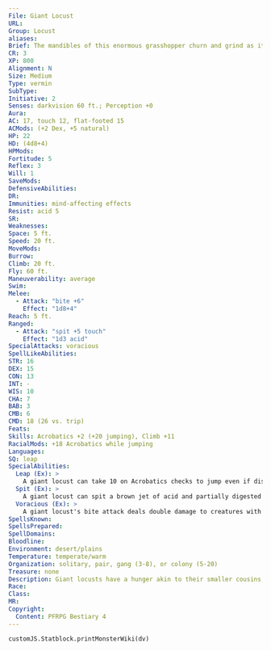 ```yaml
---
File: Giant Locust
URL: 
Group: Locust
aliases: 
Brief: The mandibles of this enormous grasshopper churn and grind as it quests for food.
CR: 3
XP: 800
Alignment: N
Size: Medium
Type: vermin
SubType: 
Initiative: 2
Senses: darkvision 60 ft.; Perception +0
Aura: 
AC: 17, touch 12, flat-footed 15
ACMods: (+2 Dex, +5 natural)
HP: 22
HD: (4d8+4)
HPMods: 
Fortitude: 5
Reflex: 3
Will: 1
SaveMods: 
DefensiveAbilities: 
DR: 
Immunities: mind-affecting effects
Resist: acid 5
SR: 
Weaknesses: 
Space: 5 ft.
Speed: 20 ft.
MoveMods: 
Burrow: 
Climb: 20 ft.
Fly: 60 ft.
Maneuverability: average
Swim: 
Melee: 
  - Attack: "bite +6"
    Effect: "1d8+4"
Reach: 5 ft.
Ranged: 
  - Attack: "spit +5 touch"
    Effect: "1d3 acid"
SpecialAttacks: voracious
SpellLikeAbilities: 
STR: 16
DEX: 15
CON: 13
INT: -
WIS: 10
CHA: 7
BAB: 3
CMB: 6
CMD: 18 (26 vs. trip)
Feats: 
Skills: Acrobatics +2 (+20 jumping), Climb +11
RacialMods: +18 Acrobatics while jumping
Languages: 
SQ: leap
SpecialAbilities:
  Leap (Ex): >
    A giant locust can take 10 on Acrobatics checks to jump even if distracted or in danger.
  Spit (Ex): >
    A giant locust can spit a brown jet of acid and partially digested food up to 30 feet with no range increment.
  Voracious (Ex): >
    A giant locust's bite attack deals double damage to creatures with the plant subtype and to objects made of paper, wood, or other plant materials.
SpellsKnown: 
SpellsPrepared: 
SpellDomains: 
Bloodline: 
Environment: desert/plains
Temperature: temperate/warm
Organization: solitary, pair, gang (3-8), or colony (5-20)
Treasure: none
Description: Giant locusts have a hunger akin to their smaller cousins, but only rarely do they gather in the endless numbers of their tiny kin. A mature giant locust measures just over 4 feet long and weighs 50 pounds.
Race: 
Class: 
MR: 
Copyright:
  Content: PFRPG Bestiary 4
---
```

```dataviewjs
customJS.Statblock.printMonsterWiki(dv)
```
